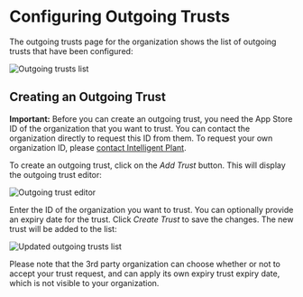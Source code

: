 # Configuring Outgoing Trusts

The outgoing trusts page for the organization shows the list of outgoing
trusts that have been configured:

![Outgoing trusts
list](/general/orgs/admin/trusts/outgoing/outgoing-trusts-1.png)

## Creating an Outgoing Trust

**Important:** Before you can create an outgoing trust, you need the App
Store ID of the organization that you want to trust. You can contact the
organization directly to request this ID from them. To request your own
organization ID, please [contact Intelligent
Plant](http://www.intelligentplant.com/contact.html).

To create an outgoing trust, click on the *Add Trust* button. This will
display the outgoing trust editor:

![Outgoing trust
editor](/general/orgs/admin/trusts/outgoing/create-outgoing-trust.png)

Enter the ID of the organization you want to trust. You can optionally
provide an expiry date for the trust. Click *Create Trust* to save the
changes. The new trust will be added to the list:

![Updated outgoing trusts
list](/general/orgs/admin/trusts/outgoing/outgoing-trusts-2.png)

Please note that the 3rd party organization can choose whether or not to
accept your trust request, and can apply its own expiry trust expiry
date, which is not visible to your organization.
